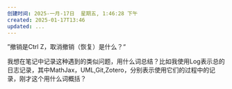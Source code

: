 ```yaml
---
创建时间: 2025-一月-17日  星期五, 1:46:28 下午
created: 2025-01-17T13:46
updated: ...
---
```

”撤销是Ctrl Z，取消撤销（恢复）是什么？“

我想在笔记中记录这种遇到的类似问题，用什么词总结？比如我使用Log表示总的日志记录，其中MathJax，UML,Git,Zotero，分别表示使用它们的过程中的记录，刚才这个用什么词概括？
